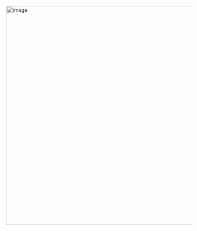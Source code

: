<img width="597" alt="image" src="https://github.com/user-attachments/assets/23c409a2-3f71-4b13-a2b3-7ed3eb33337d" />
